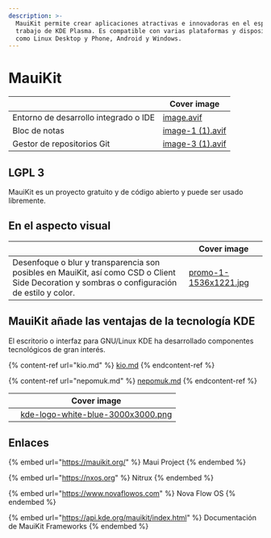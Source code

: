 ```yaml
---
description: >-
  MauiKit permite crear aplicaciones atractivas e innovadoras en el espacio de
  trabajo de KDE Plasma. Es compatible con varias plataformas y dispositivos,
  como Linux Desktop y Phone, Android y Windows.
---
```


# MauiKit

<table data-view="cards"><thead><tr><th></th><th data-hidden data-card-cover data-type="image">Cover image</th></tr></thead><tbody><tr><td>Entorno de desarrollo integrado o IDE</td><td data-object-fit="cover"><a href="../../.gitbook/assets/image.avif">image.avif</a></td></tr><tr><td>Bloc de notas</td><td data-object-fit="cover"><a href="../../.gitbook/assets/image-1 (1).avif">image-1 (1).avif</a></td></tr><tr><td>Gestor de repositorios Git</td><td data-object-fit="cover"><a href="../../.gitbook/assets/image-3 (1).avif">image-3 (1).avif</a></td></tr></tbody></table>

## LGPL 3

MauiKit es un proyecto gratuito y de código abierto y puede ser usado libremente.

## En el aspecto visual

<table data-card-size="large" data-view="cards"><thead><tr><th></th><th data-hidden data-card-cover data-type="image">Cover image</th></tr></thead><tbody><tr><td>Desenfoque o blur y transparencia son posibles en MauiKit, así como CSD o Client Side Decoration y sombras o configuración de estilo y color.</td><td data-object-fit="cover"><a href="../../.gitbook/assets/promo-1-1536x1221.jpg">promo-1-1536x1221.jpg</a></td></tr></tbody></table>

## MauiKit añade las ventajas de la tecnología KDE

El escritorio o interfaz para GNU/Linux KDE ha desarrollado componentes tecnológicos de gran interés.

{% content-ref url="kio.md" %}
[kio.md](kio.md)
{% endcontent-ref %}

{% content-ref url="nepomuk.md" %}
[nepomuk.md](nepomuk.md)
{% endcontent-ref %}

<table data-view="cards"><thead><tr><th></th><th data-hidden data-card-cover data-type="image">Cover image</th></tr></thead><tbody><tr><td></td><td data-object-fit="cover"><a href="../../.gitbook/assets/kde-logo-white-blue-3000x3000.png">kde-logo-white-blue-3000x3000.png</a></td></tr></tbody></table>

## Enlaces

{% embed url="https://mauikit.org/" %}
Maui Project
{% endembed %}

{% embed url="https://nxos.org" %}
Nitrux
{% endembed %}

{% embed url="https://www.novaflowos.com" %}
Nova Flow OS
{% endembed %}

{% embed url="https://api.kde.org/mauikit/index.html" %}
Documentación de MauiKit Frameworks
{% endembed %}
